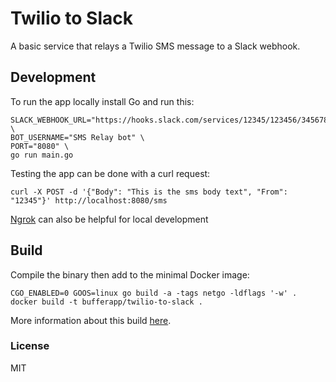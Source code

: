 # Twilio to Slack

A basic service that relays a Twilio SMS message to a Slack webhook.

## Development

To run the app locally install Go and run this:

```
SLACK_WEBHOOK_URL="https://hooks.slack.com/services/12345/123456/3456789034567" \
BOT_USERNAME="SMS Relay bot" \
PORT="8080" \
go run main.go
```

Testing the app can be done with a curl request:

```
curl -X POST -d '{"Body": "This is the sms body text", "From": "12345"}' http://localhost:8080/sms
```

[Ngrok](https://ngrok.com/) can also be helpful for local development

## Build

Compile the binary then add to the minimal Docker image:

```
CGO_ENABLED=0 GOOS=linux go build -a -tags netgo -ldflags '-w' .
docker build -t bufferapp/twilio-to-slack .
```

More information about this build [here](https://github.com/kelseyhightower/contributors).

### License

MIT
